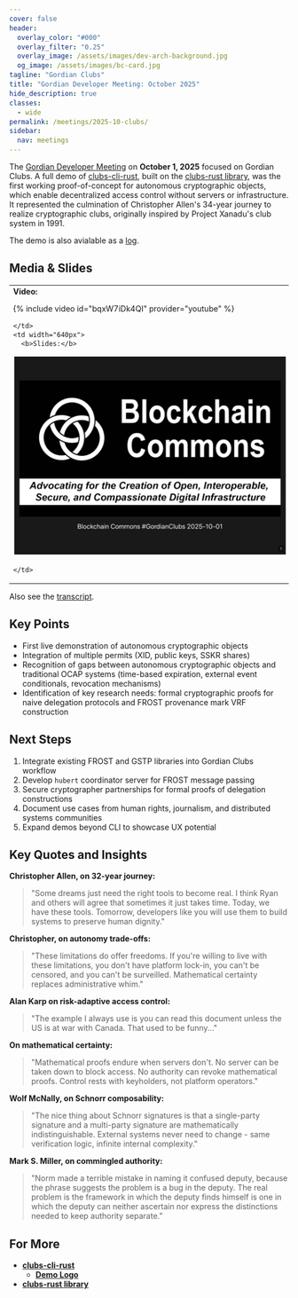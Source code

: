```yaml
---
cover: false
header:
  overlay_color: "#000"
  overlay_filter: "0.25"
  overlay_image: /assets/images/dev-arch-background.jpg
  og_image: /assets/images/bc-card.jpg
tagline: "Gordian Clubs"
title: "Gordian Developer Meeting: October 2025"
hide_description: true
classes:
  - wide
permalink: /meetings/2025-10-clubs/
sidebar:
  nav: meetings
---
```


The [Gordian Developer Meeting](https://www.blockchaincommons.com/subscribe/#gordian-developers) on **October 1, 2025** focused on Gordian Clubs. A full demo of [clubs-cli-rust](https://github.com/BlockchainCommons/clubs-cli-rust), built on the [clubs-rust library](https://github.com/BlockchainCommons/clubs-rust), was the first working proof-of-concept for autonomous cryptographic objects, which enable decentralized access control without servers or infrastructure. It represented the culmination of Christopher Allen's 34-year journey to realize cryptographic clubs, originally inspired by Project Xanadu's club system in 1991.

The demo is also avialable as a [log](https://github.com/BlockchainCommons/clubs-cli-rust/blob/master/demo-log.md).

## Media & Slides

<table width="100%">
  <tr>
    <td width="640px">
      <b>Video:</b>

{% include video id="bqxW7iDk4QI" provider="youtube" %}

    </td>
    <td width="640px">
      <b>Slides:</b>

<a href="/assets/pdfs/2025-10-clubs.pdf"><img src="/assets/pdfs/2025-10-clubs.jpg" style="border:2px solid white"></a>

    </td>
  </tr>
</table>

Also see the [transcript](/meetings/2025-10-frost-cli/transcript/).

## Key Points

- First live demonstration of autonomous cryptographic objects 
- Integration of multiple permits (XID, public keys, SSKR shares)
- Recognition of gaps between autonomous cryptographic objects and traditional OCAP systems (time-based expiration, external event conditionals, revocation mechanisms)
- Identification of key research needs: formal cryptographic proofs for naive delegation protocols and FROST provenance mark VRF construction

## Next Steps

1. Integrate existing FROST and GSTP libraries into Gordian Clubs workflow
2. Develop `hubert` coordinator server for FROST message passing
3. Secure cryptographer partnerships for formal proofs of delegation constructions
4. Document use cases from human rights, journalism, and distributed systems communities
5. Expand demos beyond CLI to showcase UX potential

## Key Quotes and Insights

**Christopher Allen, on 32-year journey:**
> "Some dreams just need the right tools to become real. I think Ryan and others will agree that sometimes it just takes time. Today, we have these tools. Tomorrow, developers like you will use them to build systems to preserve human dignity."

**Christopher, on autonomy trade-offs:**
> "These limitations do offer freedoms. If you're willing to live with these limitations, you don't have platform lock-in, you can't be censored, and you can't be surveilled. Mathematical certainty replaces administrative whim."

**Alan Karp on risk-adaptive access control:**
> "The example I always use is you can read this document unless the US is at war with Canada. That used to be funny..."

**On mathematical certainty:**
> "Mathematical proofs endure when servers don't. No server can be taken down to block access. No authority can revoke mathematical proofs. Control rests with keyholders, not platform operators."

**Wolf McNally, on Schnorr composability:**
> "The nice thing about Schnorr signatures is that a single-party signature and a multi-party signature are mathematically indistinguishable. External systems never need to change - same verification logic, infinite internal complexity."

**Mark S. Miller, on commingled authority:**
> "Norm made a terrible mistake in naming it confused deputy, because the phrase suggests the problem is a bug in the deputy. The real problem is the framework in which the deputy finds himself is one in which the deputy can neither ascertain nor express the distinctions needed to keep authority separate."

## For More

* [**clubs-cli-rust**](https://github.com/BlockchainCommons/clubs-cli-rust)
   * [**Demo Logo**](https://github.com/BlockchainCommons/clubs-cli-rust/blob/master/demo-log.md)
* [**clubs-rust library**](https://github.com/BlockchainCommons/clubs-rust)
